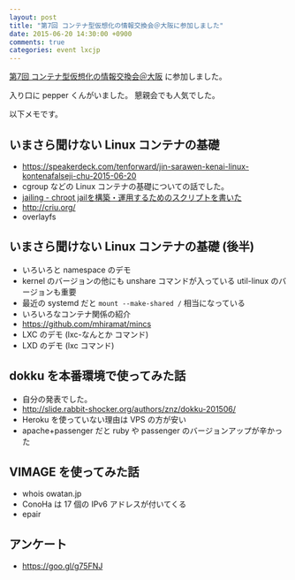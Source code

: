 ```yaml
---
layout: post
title: "第7回 コンテナ型仮想化の情報交換会＠大阪に参加しました"
date: 2015-06-20 14:30:00 +0900
comments: true
categories: event lxcjp
---
```

[第7回 コンテナ型仮想化の情報交換会＠大阪](http://ct-study.connpass.com/event/15121/ "第7回 コンテナ型仮想化の情報交換会＠大阪")
に参加しました。

<!--more-->

入り口に pepper くんがいました。
懇親会でも人気でした。

以下メモです。

## いまさら聞けない Linux コンテナの基礎

- https://speakerdeck.com/tenforward/jin-sarawen-kenai-linux-kontenafalseji-chu-2015-06-20
- cgroup などの Linux コンテナの基礎についての話でした。
- [jailing - chroot jailを構築・運用するためのスクリプトを書いた](http://blog.kazuhooku.com/2015/05/jailing-chroot-jail.html "jailing - chroot jailを構築・運用するためのスクリプトを書いた")
- http://criu.org/
- overlayfs

## いまさら聞けない Linux コンテナの基礎 (後半)

- いろいろと namespace のデモ
- kernel のバージョンの他にも unshare コマンドが入っている util-linux のバージョンも重要
- 最近の systemd だと `mount --make-shared /` 相当になっている
- いろいろなコンテナ関係の紹介
- https://github.com/mhiramat/mincs
- LXC のデモ (lxc-なんとか コマンド)
- LXD のデモ (lxc コマンド)

## dokku を本番環境で使ってみた話

- 自分の発表でした。
- http://slide.rabbit-shocker.org/authors/znz/dokku-201506/
- Heroku を使っていない理由は VPS の方が安い
- apache+passenger だと ruby や passenger のバージョンアップが辛かった

## VIMAGE を使ってみた話

- whois owatan.jp
- ConoHa は 17 個の IPv6 アドレスが付いてくる
- epair

## アンケート

- https://goo.gl/g75FNJ
